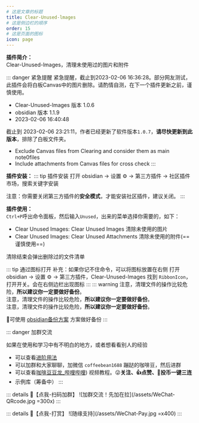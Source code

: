 ```yaml
---
# 这是文章的标题
title: Clear-Unused-lmages
# 这是侧边栏的顺序
order: 15
# 这是页面的图标
icon: page
---
```

**插件简介：**  
Clear-Unused-lmages，清理未使用过的图片和附件

::: danger 紧急提醒
紧急提醒，截止到2023-02-06 16:36:28。部分网友测试，此插件会将白板Canvas中的图片删除。请酌情自测，在下一个插件更新之前，谨慎使用。

- Clear-Unused-lmages 版本 1.0.6
- obsidian 版本 1.1.9
- 2023-02-06 16:40:48

截止到 2023-02-06 23:21:11，作者已经更新了软件版本`1.0.7`，**请尽快更新到此版本**，排除了白板文件夹。
- Exclude Canvas files from Clearing and consider them as main note0files
- Include attachments from Canvas files for cross check
:::

**插件安装：**
::: tip 插件安装
打开 obsidian → 设置 ⚙️ → 第三方插件 → 社区插件市场，搜索关键字安装

注意：你需要关闭第三方插件的**安全模式**，才能安装社区插件，建议关闭。
:::

**插件使用：**  
`Ctrl+P`呼出命令面板，然后输入`Unused`，出来的菜单选择你需要的，如下：

- Clear Unused Images: Clear Unused Images  清除未使用的图片
- Clear Unused Images: Clear Unused Attachments 清除未使用的附件(==谨慎使用==)

清除结束会弹出删除过的文件清单

::: tip 通过图标打开
补充：如果你记不住命令，可以将图标放置在右侧
打开 obsidian → 设置 ⚙️ → 第三方插件，Clear-Unused-lmages
找到 `RibbonIcon`，打开开关。会在右侧边栏出现图标
:::
::: warning
注意，清理文件的操作比较危险，**所以建议你一定要做好备份**。  
注意，清理文件的操作比较危险，**所以建议你一定要做好备份**。  
注意，清理文件的操作比较危险，**所以建议你一定要做好备份**。  

🍑可使用 [obsidian备份方案](/zh/documentation/ob备份方案.md) 方案做好备份
:::

::: danger 加群交流

如果在使用和学习中有不明白的地方，或者想看看别人的经验
- 可以查看[进阶用法](/zh/advanced)
- 可以加群和大家聊聊，加微信 `coffeebean1688` 蹦跶的咖啡豆，然后进群
- 可以查看[咖啡豆豆龙_哔哩哔哩](https://space.bilibili.com/618777356)) 视频教程。😜**关注、👍点赞、📀投币一键三连**
- 示例库（筹备中）
:::

::: details 🌱【点我-扫码加群】
![加群交流！先加在拉](/assets/WeChat-QRcode.jpg =300x) 
::: 

::: details 🍻【点我-打赏】
![随缘支持](/assets/WeChat-Pay.jpg =x400)
::: 

